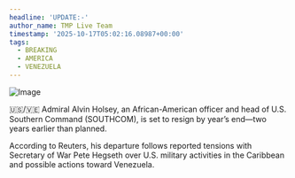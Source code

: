 ```yaml
---
headline: 'UPDATE:-'
author_name: TMP Live Team
timestamp: '2025-10-17T05:02:16.08987+00:00'
tags:
  - BREAKING
  - AMERICA
  - VENEZUELA
---
```

![Image](https://i.postimg.cc/Kc74GH9n/IMG-20251017-102954-777.jpg)

🇺🇸/🇻🇪 Admiral Alvin Holsey, an African-American officer and head of U.S. Southern Command (SOUTHCOM), is set to resign by year’s end—two years earlier than planned.

According to Reuters, his departure follows reported tensions with Secretary of War Pete Hegseth over U.S. military activities in the Caribbean and possible actions toward Venezuela.
